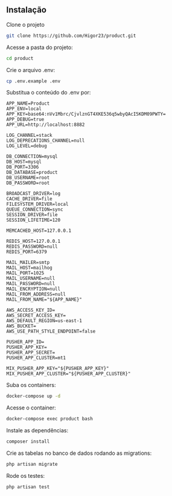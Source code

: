 ## Instalação

Clone o projeto
```sh
git clone https://github.com/Higor23/product.git
```

Acesse a pasta do projeto:
```sh
cd product
```

Crie o arquivo .env:
```sh
cp .env.example .env
```
Substitua o conteúdo do .env por:
```dosini
APP_NAME=Product
APP_ENV=local
APP_KEY=base64:nVv1Mbrc/CjvlznGT4XKE536q5wbyQAcI5KDM09PWTY=
APP_DEBUG=true
APP_URL=http://localhost:8882

LOG_CHANNEL=stack
LOG_DEPRECATIONS_CHANNEL=null
LOG_LEVEL=debug

DB_CONNECTION=mysql
DB_HOST=mysql
DB_PORT=3306
DB_DATABASE=product
DB_USERNAME=root
DB_PASSWORD=root

BROADCAST_DRIVER=log
CACHE_DRIVER=file
FILESYSTEM_DRIVER=local
QUEUE_CONNECTION=sync
SESSION_DRIVER=file
SESSION_LIFETIME=120

MEMCACHED_HOST=127.0.0.1

REDIS_HOST=127.0.0.1
REDIS_PASSWORD=null
REDIS_PORT=6379

MAIL_MAILER=smtp
MAIL_HOST=mailhog
MAIL_PORT=1025
MAIL_USERNAME=null
MAIL_PASSWORD=null
MAIL_ENCRYPTION=null
MAIL_FROM_ADDRESS=null
MAIL_FROM_NAME="${APP_NAME}"

AWS_ACCESS_KEY_ID=
AWS_SECRET_ACCESS_KEY=
AWS_DEFAULT_REGION=us-east-1
AWS_BUCKET=
AWS_USE_PATH_STYLE_ENDPOINT=false

PUSHER_APP_ID=
PUSHER_APP_KEY=
PUSHER_APP_SECRET=
PUSHER_APP_CLUSTER=mt1

MIX_PUSHER_APP_KEY="${PUSHER_APP_KEY}"
MIX_PUSHER_APP_CLUSTER="${PUSHER_APP_CLUSTER}"
```

Suba os containers:
```sh
docker-compose up -d
```
Acesse o container:
```sh
docker-compose exec product bash
```
Instale as dependências:
```sh
composer install
```
Crie as tabelas no banco de dados rodando as migrations:
```sh
php artisan migrate
```
Rode os testes:
```sh
php artisan test
```